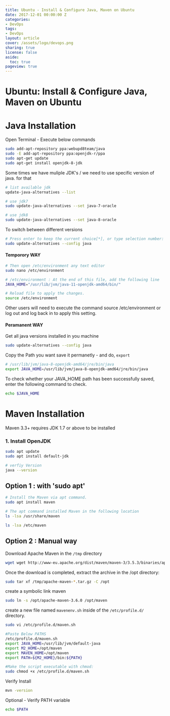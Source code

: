 ```yaml
---
title: Ubuntu - Install & Configure Java, Maven on Ubuntu
date: 2017-12-01 00:00:00 Z
categories:
- DevOps
tags:
- DevOps
layout: article
cover: /assets/logo/devops.png
sharing: true
license: false
aside:
  toc: true
pageview: true
---
```




Ubuntu: Install & Configure Java, Maven on Ubuntu
======================


# Java Installation

Open Terminal - Execute below commands
```bash
sudo add-apt-repository ppa:webupd8team/java
sudo -E add-apt-repository ppa:openjdk-r/ppa 
sudo apt-get update
sudo apt-get install openjdk-8-jdk
```

Some times we have muliple JDK's / we need to use specific version of java. for that 
```bash
# list available jdk
update-java-alternatives --list

# use jdk7
sudo update-java-alternatives --set java-7-oracle

# use jdk8
sudo update-java-alternatives --set java-8-oracle
```


To switch between different versions
```bash
# Press enter to keep the current choice[*], or type selection number: As you can see I’m running open jdk 8.
sudo update-alternatives --config java
```

#### Temporory WAY


```bash
# Then open /etc/environment any text editor
sudo nano /etc/environment
```

```bash
# /etc/environment : At the end of this file, add the following line
JAVA_HOME="/usr/lib/jvm/java-11-openjdk-amd64/bin/"
```

```bash
# Reload file to apply the changes.
source /etc/environment
```
Other users will need to execute the command source /etc/environment or log out and log back in to apply this setting.

#### Peramanent WAY
Get all java versions installed in you machine
```bash
sudo update-alternatives --config java
```



Copy the Path you want save it permanetly - and do, `export` 
```bash
# /usr/lib/jvm/java-8-openjdk-amd64/jre/bin/java
export JAVA_HOME=/usr/lib/jvm/java-8-openjdk-amd64/jre/bin/java
```


To check whether your JAVA_HOME path has been successfully saved, enter the following command to check.
```bash
echo $JAVA_HOME
```


# Maven Installation


Maven 3.3+ requires JDK 1.7 or above to be installed

### 1. Install OpenJDK
```bash
sudo apt update
sudo apt install default-jdk

# verfiy Version
java --version
```

## Option 1 : with 'sudo apt'
```bash
# Install the Maven via apt command.
sudo apt install maven

# The apt command installed Maven in the following location
ls -lsa /usr/share/maven

ls -lsa /etc/maven
```


## Option 2 : Manual way

Download Apache Maven in the `/tmp` directory  
```bash
wget wget http://www-eu.apache.org/dist/maven/maven-3/3.5.3/binaries/apache-maven-3.5.3-bin.tar.gz -P /tmp
```
  

Once the download is completed, extract the archive in the /opt directory:
```bash
sudo tar xf /tmp/apache-maven-*.tar.gz -C /opt
```
  

create a symbolic link maven
```bash
sudo ln -s /opt/apache-maven-3.6.0 /opt/maven
```


create a new file named `mavenenv.sh` inside of the `/etc/profile.d/` directory.
```bash
sudo vi /etc/profile.d/maven.sh
```
```bash
#Paste Below PATHS
/etc/profile.d/maven.sh
export JAVA_HOME=/usr/lib/jvm/default-java
export M2_HOME=/opt/maven
export MAVEN_HOME=/opt/maven
export PATH=${M2_HOME}/bin:${PATH}

#Make the script executable with chmod:
sudo chmod +x /etc/profile.d/maven.sh
```

Verify Install
```bash
mvn -version
```


Optional - Verify PATH variable
```bash
echo $PATH
```
